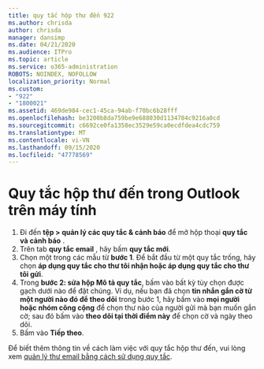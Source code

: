 ```yaml
---
title: quy tắc hộp thư đến 922
ms.author: chrisda
author: chrisda
manager: dansimp
ms.date: 04/21/2020
ms.audience: ITPro
ms.topic: article
ms.service: o365-administration
ROBOTS: NOINDEX, NOFOLLOW
localization_priority: Normal
ms.custom:
- "922"
- "1800021"
ms.assetid: 469de984-cec1-45ca-94ab-f70bc6b28fff
ms.openlocfilehash: be3200b8da759be9e688030d1134784c9216a0cd
ms.sourcegitcommit: c6692ce0fa1358ec3529e59ca0ecdfdea4cdc759
ms.translationtype: MT
ms.contentlocale: vi-VN
ms.lasthandoff: 09/15/2020
ms.locfileid: "47778569"
---
```

# <a name="inbox-rules-in-outlook-desktop"></a>Quy tắc hộp thư đến trong Outlook trên máy tính

1. Đi đến **tệp > quản lý các quy tắc & cảnh báo** để mở hộp thoại **quy tắc và cảnh báo** .
2. Trên tab **quy tắc email** , hãy bấm **quy tắc mới**.
3. Chọn một trong các mẫu từ **bước 1**. Để bắt đầu từ một quy tắc trống, hãy chọn **áp dụng quy tắc cho thư tôi nhận hoặc áp dụng quy tắc cho thư tôi gửi**.
4. Trong **bước 2: sửa hộp Mô tả quy tắc**, bấm vào bất kỳ tùy chọn được gạch dưới nào để đặt chúng. Ví dụ, nếu bạn đã chọn **tin nhắn gắn cờ từ một người nào đó để theo dõi** trong bước 1, hãy bấm vào **mọi người hoặc nhóm công cộng** để chọn thư nào của người gửi mà bạn muốn gắn cờ; sau đó bấm vào **theo dõi tại thời điểm này** để chọn cờ và ngày theo dõi.
5. Bấm vào **Tiếp theo**.

Để biết thêm thông tin về cách làm việc với quy tắc hộp thư đến, vui lòng xem [quản lý thư email bằng cách sử dụng quy tắc](https://support.office.com/article/manage-email-messages-by-using-rules-c24f5dea-9465-4df4-ad17-a50704d66c59).
